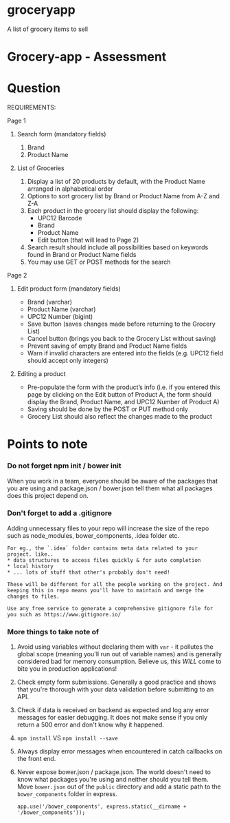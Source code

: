 # groceryapp
A list of grocery items to sell

# Grocery-app - Assessment

# Question

REQUIREMENTS:

Page 1

1. Search form (mandatory fields)
    1. Brand
    2. Product Name

2. List of Groceries
    1. Display a list of 20 products by default, with the Product Name arranged in alphabetical order
    2. Options to sort grocery list by Brand or Product Name from A-Z and Z-A
    3. Each product in the grocery list should display the following:
        * UPC12 Barcode
        * Brand
        * Product Name
        * Edit button (that will lead to Page 2)
    4. Search result should include all possibilities based on keywords found in Brand or Product Name fields
    5. You may use GET or POST methods for the search


Page 2

1. Edit product form (mandatory fields)
    * Brand (varchar)
    * Product Name (varchar)
    * UPC12 Number (bigint)
    * Save button (saves changes made before returning to the Grocery List)
    * Cancel button (brings you back to the Grocery List without saving)
    * Prevent saving of empty Brand and Product Name fields
    * Warn if invalid characters are entered into the fields (e.g. UPC12 field should accept only integers)

2. Editing a product
    * Pre-populate the form with the product’s info (i.e. if you entered this page by clicking on the Edit button of Product A, the form should display the Brand, Product Name, and UPC12 Number of Product A)
    * Saving should be done by the POST or PUT method only
    * Grocery List should also reflect the changes made to the product


# Points to note

### Do not forget npm init / bower init ###

  When you work in a team, everyone should be aware of the packages that you are using and package.json / bower.json tell them what all packages does this project depend on. 

### Don't forget to add a .gitignore ###

  Adding unnecessary files to your repo will increase the size of the repo such as node_modules, bower_components, .idea folder etc.

    For eg., the `.idea` folder contains meta data related to your project. like.. 
    * data structures to access files quickly & for auto completion
    * local history
    * ... lots of stuff that other's probably don't need!

    These will be different for all the people working on the project. And keeping this in repo means you'll have to maintain and merge the changes to files. 

    Use any free service to generate a comprehensive gitignore file for you such as https://www.gitignore.io/

### More things to take note of ###

1. Avoid using variables without declaring them with `var` - it pollutes the global scope (meaning you'll run out of variable names) and is generally considered bad for memory consumption. Believe us, this _WILL_ come to bite you  in production applications!

2. Check empty form submissions. Generally a good practice and shows that you're thorough with your data validation before submitting to an API.

3. Check if data is received on backend as expected and log any error messages for easier debugging. It does not make sense if you only return a 500 error and don't know why it happened. 

4. `npm install` VS `npm install --save`

5. Always display error messages when encountered in catch callbacks on the front end. 

6. Never expose bower.json / package.json. The world doesn't need to know what packages you're using and neither should you tell them. Move `bower.json` out of the `public` directory and add a static path to the `bower_components` folder in express. 

    `app.use('/bower_components', express.static(__dirname + '/bower_components'));`